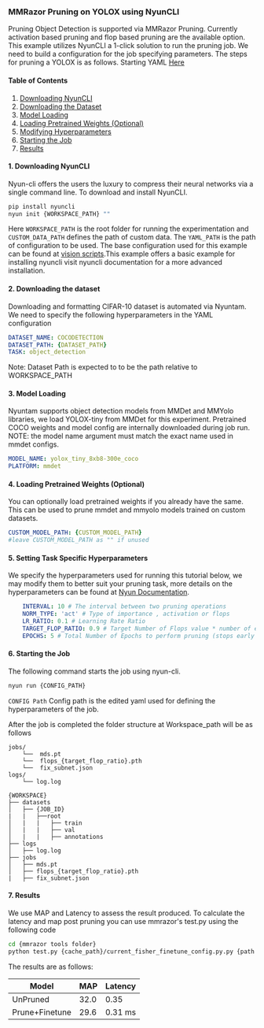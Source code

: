 
### MMRazor Pruning on YOLOX using NyunCLI

Pruning Object Detection is supported via MMRazor Pruning. Currently activation based pruning and flop based pruning are the available option. This example utilizes NyunCLI a 1-click solution to run the pruning job. We need to build a configuration for the job specifying parameters. The steps for pruning a YOLOX is as follows. Starting YAML [Here](https://github.com/nyunAI/nyuntam-vision/blob/Scripts/scripts/prune/object_detection/MMRazorPruneMMDet.yaml)
#### Table of Contents 
1. [Downloading NyunCLI](#downloading-nyuncli) 
2. [Downloading the Dataset](#downloading-the-dataset) 
3. [Model Loading](#model-loading) 
4. [Loading Pretrained Weights (Optional)](#loading-pretrained-weights-optional)
5. [Modifying Hyperparameters](#setting-task-specific-hyperparameters) 
6. [Starting the Job](#starting-the-job) 
7. [Results](#results)
#### 1. Downloading NyunCLI
Nyun-cli offers the users the luxury to compress their neural networks via a single command line. To download and install NyunCLI.
```bash
pip install nyuncli
nyun init {WORKSPACE_PATH} ""
```
Here ``WORKSPACE_PATH`` is the root folder for running the experimentation and ``CUSTOM_DATA_PATH`` defines the path of custom data. The ``YAML_PATH`` is the path of configuration to be used. The base configuration used for this example can be found at [vision scripts]().This example offers a basic example for  installing nyuncli visit nyuncli documentation for a more advanced installation.
#### 2. Downloading the dataset
Downloading and formatting CIFAR-10 dataset is automated via Nyuntam. We need to specify the following hyperparameters in the YAML configuration 
```yaml
DATASET_NAME: COCODETECTION
DATASET_PATH: {DATASET_PATH}
TASK: object_detection
``` 
Note: Dataset Path is expected to to be the path relative to WORKSPACE_PATH
#### 3. Model Loading
Nyuntam supports object detection models from MMDet and MMYolo libraries, we load YOLOX-tiny from MMDet for this experiment. Pretrained COCO weights and model config are internally downloaded during job run. NOTE: the model name argument must match the exact name used in mmdet configs. 
```yaml
MODEL_NAME: yolox_tiny_8xb8-300e_coco
PLATFORM: mmdet
```
#### 4. Loading Pretrained Weights (Optional)
You can optionally load pretrained weights if you already have the same.  This can be used to prune mmdet and mmyolo models trained on custom datasets. 
```yaml
CUSTOM_MODEL_PATH: {CUSTOM_MODEL_PATH}
#leave CUSTOM_MODEL_PATH as "" if unused
```
#### 5. Setting Task Specific Hyperparameters
We specify the hyperparameters used for running this tutorial below, we may modify them to better suit your pruning task, more details on the hyperparameters can be found at [Nyun Documentation](https://nyunai.github.io/nyun-docs/kompress/algorithms/).
```yaml
    INTERVAL: 10 # The interval between two pruning operations
    NORM_TYPE: 'act' # Type of importance , activation or flops
    LR_RATIO: 0.1 # Learning Rate Ratio
    TARGET_FLOP_RATIO: 0.9 # Target Number of Flops value * number of existing flops.
    EPOCHS: 5 # Total Number of Epochs to perform pruning (stops early once reached required flops)
```
#### 6. Starting the Job
The following command starts the job using nyun-cli. 
```bash
nyun run {CONFIG_PATH}
```
``CONFIG Path`` Config path is the edited yaml used for defining the hyperparameters of the job. 

After the job is completed the folder structure at Workspace_path will be as follows
```
jobs/
	└──  mds.pt
	└──  flops_{target_flop_ratio}.pth
	└──  fix_subnet.json
logs/
	└── log.log
```
```
{WORKSPACE}
├── datasets
│   ├── {JOB_ID}
|	|	├──root
│   |	|	├── train
│   |	|	├── val
│   |	|	├── annotations
├── logs
│   ├── log.log
├── jobs
│   ├── mds.pt
│   ├── flops_{target_flop_ratio}.pth
|	├── fix_subnet.json
```
	
####  7. Results

We use MAP and Latency to assess the result produced. 
To calculate the latency and map post pruning you can use mmrazor's test.py using the following code
```bash
cd {mmrazor tools folder}
python test.py {cache_path}/current_fisher_finetune_config.py.py {path to mds.pt} {batch_size}
```

The results are as follows:

| Model          | MAP  | Latency |
|----------------|------|---------|
| UnPruned       | 32.0 | 0.35    |
| Prune+Finetune | 29.6 | 0.31 ms |